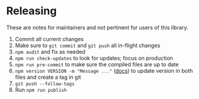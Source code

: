 # Releasing

These are notes for maintainers and not pertinent for users of this library.

1. Commit all current changes
2. Make sure to `git commit` and `git push` all in-flight changes
3. `npm audit` and fix as needed
4. `npm run check-updates` to look for updates; focus on production
5. `npm run pre-commit` to make sure the compiled files are up to date
6. `npm version VERSION -m "Message ..."` ([docs](https://docs.npmjs.com/cli/v10/commands/npm-version)) to update version in both files and create a tag in git
7. `git push --follow-tags`
8. Run `npm run publish`
